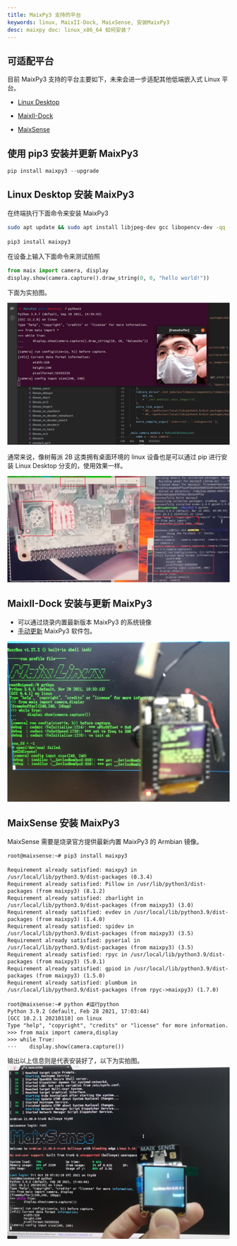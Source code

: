 ```yaml
---
title: MaixPy3 支持的平台
keywords: linux, MaixII-Dock, MaixSense, 安装MaixPy3
desc: maixpy doc: linux_x86_64 如何安装？
---
```


## 可适配平台

目前 MaixPy3 支持的平台主要如下，未来会进一步适配其他低端嵌入式 Linux 平台。

- [Linux Desktop](https://github.com/sipeed/MaixPy3)

- [MaixII-Dock](/hardware/zh/maixII/M2/resources.html)

- [MaixSense](/hardware/zh/maixII/M2A/maixsense.html)

## 使用 pip3 安装并更新 MaixPy3

```python
pip install maixpy3 --upgrade
```

## Linux Desktop 安装 MaixPy3

在终端执行下面命令来安装 MaixPy3

```bash
sudo apt update && sudo apt install libjpeg-dev gcc libopencv-dev -qq -y && wget http://mirrors.kernel.org/ubuntu/pool/main/libf/libffi/libffi6_3.2.1-8_amd64.deb && sudo apt install ./libffi6_3.2.1-8_amd64.deb -qq -y

pip3 install maixpy3

```

在设备上输入下面命令来测试拍照

```python
from maix import camera, display
display.show(camera.capture().draw_string(0, 0, "hello world!"))
```

下面为实拍图。

![](./asserts/ubuntu.png)

通常来说，像树莓派 2B 这类拥有桌面环境的 linux 设备也是可以通过 pip 进行安装 Linux Desktop 分支的，使用效果一样。

![](./asserts/rpi2b.png)

## MaixII-Dock 安装与更新 MaixPy3

- 可以通过烧录内置最新版本 MaixPy3 的系统镜像
- [手动更新](/soft/maixpy3/zh/tools/0.MaixII-Dock.html#如何更新-MaixPy3-包) MaixPy3 软件包。

![](./asserts/V831.jpg)

## MaixSense 安装 MaixPy3

MaixSense 需要是烧录官方提供最新内置 MaixPy3 的 Armbian 镜像。

```shell
root@maixsense:~# pip3 install maixpy3

Requirement already satisfied: maixpy3 in /usr/local/lib/python3.9/dist-packages (0.3.4)
Requirement already satisfied: Pillow in /usr/lib/python3/dist-packages (from maixpy3) (8.1.2)
Requirement already satisfied: zbarlight in /usr/local/lib/python3.9/dist-packages (from maixpy3) (3.0)
Requirement already satisfied: evdev in /usr/local/lib/python3.9/dist-packages (from maixpy3) (1.4.0)
Requirement already satisfied: spidev in /usr/local/lib/python3.9/dist-packages (from maixpy3) (3.5)
Requirement already satisfied: pyserial in /usr/local/lib/python3.9/dist-packages (from maixpy3) (3.5)
Requirement already satisfied: rpyc in /usr/local/lib/python3.9/dist-packages (from maixpy3) (5.0.1)
Requirement already satisfied: gpiod in /usr/local/lib/python3.9/dist-packages (from maixpy3) (1.5.0)
Requirement already satisfied: plumbum in /usr/local/lib/python3.9/dist-packages (from rpyc->maixpy3) (1.7.0)

root@maixsense:~# python #运行python
Python 3.9.2 (default, Feb 28 2021, 17:03:44)
[GCC 10.2.1 20210110] on linux
Type "help", "copyright", "credits" or "license" for more information.
>>> from maix import camera,display
>>> while True:
···    display.show(camera.capture())
```

输出以上信息则是代表安装好了，以下为实拍图。
![](./asserts/R329.jpg)
